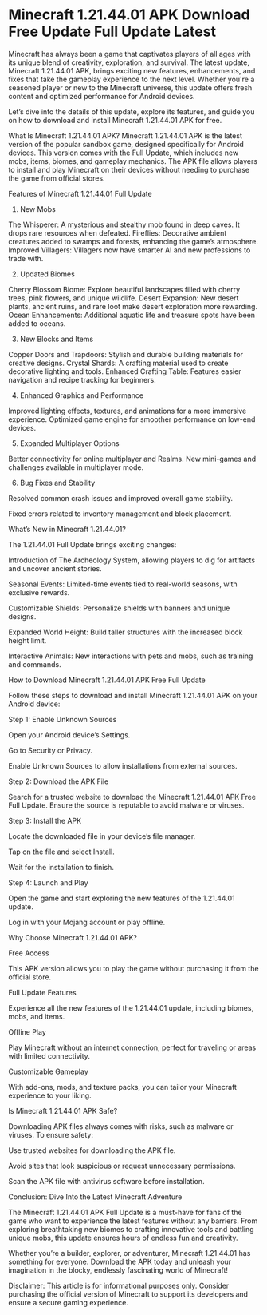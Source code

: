 # Minecraft 1.21.44.01 APK Download Free Update Full Update Latest
Minecraft has always been a game that captivates players of all ages with its unique blend of creativity, exploration, and survival. The latest update, Minecraft 1.21.44.01 APK, brings exciting new features, enhancements, and fixes that take the gameplay experience to the next level. Whether you're a seasoned player or new to the Minecraft universe, this update offers fresh content and optimized performance for Android devices.

Let’s dive into the details of this update, explore its features, and guide you on how to download and install Minecraft 1.21.44.01 APK for free.

What Is Minecraft 1.21.44.01 APK?
Minecraft 1.21.44.01 APK is the latest version of the popular sandbox game, designed specifically for Android devices. This version comes with the Full Update, which includes new mobs, items, biomes, and gameplay mechanics. The APK file allows players to install and play Minecraft on their devices without needing to purchase the game from official stores.

Features of Minecraft 1.21.44.01 Full Update
1. New Mobs

The Whisperer: A mysterious and stealthy mob found in deep caves. It drops rare resources when defeated.
Fireflies: Decorative ambient creatures added to swamps and forests, enhancing the game’s atmosphere.
Improved Villagers: Villagers now have smarter AI and new professions to trade with.

2. Updated Biomes

Cherry Blossom Biome: Explore beautiful landscapes filled with cherry trees, pink flowers, and unique wildlife.
Desert Expansion: New desert plants, ancient ruins, and rare loot make desert exploration more rewarding.
Ocean Enhancements: Additional aquatic life and treasure spots have been added to oceans.

3. New Blocks and Items

Copper Doors and Trapdoors: Stylish and durable building materials for creative designs.
Crystal Shards: A crafting material used to create decorative lighting and tools.
Enhanced Crafting Table: Features easier navigation and recipe tracking for beginners.

4. Enhanced Graphics and Performance

Improved lighting effects, textures, and animations for a more immersive experience.
Optimized game engine for smoother performance on low-end devices.

5. Expanded Multiplayer Options

Better connectivity for online multiplayer and Realms.
New mini-games and challenges available in multiplayer mode.

6. Bug Fixes and Stability

Resolved common crash issues and improved overall game stability.

Fixed errors related to inventory management and block placement.

What’s New in Minecraft 1.21.44.01?

The 1.21.44.01 Full Update brings exciting changes:

Introduction of The Archeology System, allowing players to dig for artifacts and uncover ancient stories.

Seasonal Events: Limited-time events tied to real-world seasons, with exclusive rewards.

Customizable Shields: Personalize shields with banners and unique designs.

Expanded World Height: Build taller structures with the increased block height limit.

Interactive Animals: New interactions with pets and mobs, such as training and commands.

How to Download Minecraft 1.21.44.01 APK Free Full Update

Follow these steps to download and install Minecraft 1.21.44.01 APK on your Android device:

Step 1: Enable Unknown Sources

Open your Android device’s Settings.

Go to Security or Privacy.

Enable Unknown Sources to allow installations from external sources.

Step 2: Download the APK File

Search for a trusted website to download the Minecraft 1.21.44.01 APK Free Full Update. Ensure the source is reputable to avoid malware or viruses.

Step 3: Install the APK

Locate the downloaded file in your device’s file manager.

Tap on the file and select Install.

Wait for the installation to finish.

Step 4: Launch and Play

Open the game and start exploring the new features of the 1.21.44.01 update.

Log in with your Mojang account or play offline.

Why Choose Minecraft 1.21.44.01 APK?

Free Access

This APK version allows you to play the game without purchasing it from the official store.

Full Update Features

Experience all the new features of the 1.21.44.01 update, including biomes, mobs, and items.

Offline Play

Play Minecraft without an internet connection, perfect for traveling or areas with limited connectivity.

Customizable Gameplay

With add-ons, mods, and texture packs, you can tailor your Minecraft experience to your liking.

Is Minecraft 1.21.44.01 APK Safe?

Downloading APK files always comes with risks, such as malware or viruses. To ensure safety:

Use trusted websites for downloading the APK file.

Avoid sites that look suspicious or request unnecessary permissions.

Scan the APK file with antivirus software before installation.

Conclusion: Dive Into the Latest Minecraft Adventure

The Minecraft 1.21.44.01 APK Full Update is a must-have for fans of the game who want to experience the latest features without any barriers. From exploring breathtaking new biomes to crafting innovative tools and battling unique mobs, this update ensures hours of endless fun and creativity.

Whether you’re a builder, explorer, or adventurer, Minecraft 1.21.44.01 has something for everyone. Download the APK today and unleash your imagination in the blocky, endlessly fascinating world of Minecraft!

Disclaimer: This article is for informational purposes only. Consider purchasing the official version of Minecraft to support its developers and ensure a secure gaming experience.
